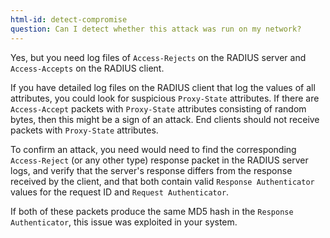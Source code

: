```yaml
---
html-id: detect-compromise
question: Can I detect whether this attack was run on my network?
---
```


Yes, but you need log files of `Access-Rejects` on the RADIUS server and `Access-Accepts` on the RADIUS client.

If you have detailed log files on the RADIUS client that log the values of all attributes, you could look for suspicious `Proxy-State` attributes. If there are `Access-Accept` packets with `Proxy-State` attributes consisting of random bytes, then this might be a sign of an attack.  End clients should not receive packets with `Proxy-State` attributes.

To confirm an attack, you need would need to find the corresponding `Access-Reject` (or any other type) response packet in the RADIUS server logs, and verify that the server's response differs from the response received by the client, and that both contain valid `Response Authenticator` values for the request ID and `Request Authenticator`.

<!-- should we publish code to check this? -->

If both of these packets produce the same MD5 hash in the `Response Authenticator`, this issue was exploited in your system.
